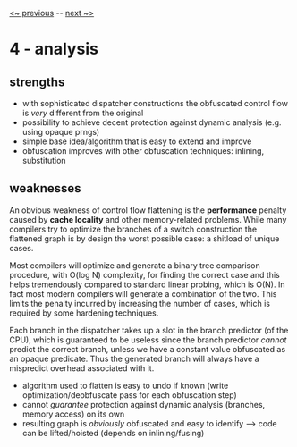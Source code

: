 [<~ previous](../cff) -- [next ~>](../attacking)

# 4 - analysis

## strengths

 - with sophisticated dispatcher constructions the obfuscated control flow is _very_ different from the original
 - possibility to achieve decent protection against dynamic analysis (e.g. using opaque prngs)
 - simple base idea/algorithm that is easy to extend and improve
 - obfuscation improves with other obfuscation techniques: inlining, substitution

## weaknesses
An obvious weakness of control flow flattening is the **performance** penalty caused by **cache locality** and other memory-related problems. While many compilers try to optimize the branches of a switch construction the flattened graph is by design the worst possible case: a shitload of unique cases.

Most compilers will optimize and generate a binary tree comparison procedure, with O(log N) complexity, for finding the correct case and this helps tremendously compared to standard linear probing, which is O(N). In fact most modern compilers will generate a combination of the two. This limits the penalty incurred by increasing the number of cases, which is required by some hardening techniques.

Each branch in the dispatcher takes up a slot in the branch predictor (of the CPU), which is guaranteed to be useless since the branch predictor _cannot_ predict the correct branch, unless we have a constant value obfuscated as an opaque predicate. Thus the generated branch will always have a mispredict overhead associated with it.

 - algorithm used to flatten is easy to undo if known (write optimization/deobfuscate pass for each obfuscation step)
 - cannot _guarantee_ protection against dynamic analysis (branches, memory access) on its own
 - resulting graph is _obviously_ obfuscated and easy to identify --> code can be lifted/hoisted (depends on inlining/fusing)